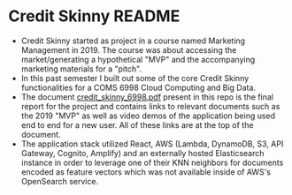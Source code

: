 # Credit Skinny README
 - Credit Skinny started as project in a course named Marketing Management in 2019. The course was about accessing the market/generating a hypothetical "MVP" and the accompanying marketing materials for a "pitch". 
 - In this past semester I built out some of the core Credit Skinny functionalities for a COMS 6998 Cloud Computing and Big Data.
 - The document [credit_skinny_6998.pdf](https://github.com/RyanLee64/creditskinny/blob/main/credit_skinny_6998.pdf) present in this repo is the final report for the project and contains links to relevant documents such as the 2019 "MVP" as well as video demos of the application being used end to end for a new user. All of these links are at the top of the document.
 - The application stack utilized React, AWS (Lambda, DynamoDB, S3, API Gateway, Cognito, Amplify) and an externally hosted Elasticsearch instance in order to leverage one of their KNN neighbors for documents encoded as feature vectors which was not available inside of AWS's OpenSearch service.
